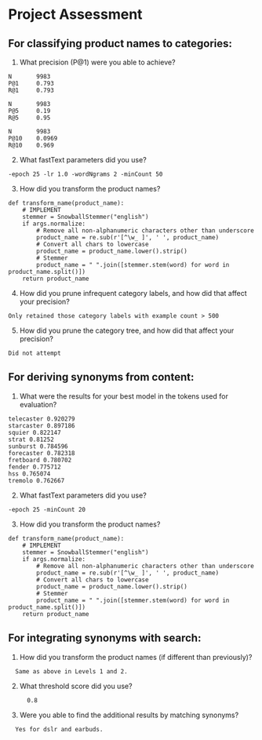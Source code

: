 # Project Assessment

## For classifying product names to categories:

1. What precision (P@1) were you able to achieve?
```
N       9983
P@1     0.793
R@1     0.793

N       9983
P@5     0.19
R@5     0.95   

N       9983
P@10    0.0969
R@10    0.969
```  

2. What fastText parameters did you use?
```
-epoch 25 -lr 1.0 -wordNgrams 2 -minCount 50
```

3. How did you transform the product names?
```
def transform_name(product_name):
    # IMPLEMENT
    stemmer = SnowballStemmer("english")
    if args.normalize:
        # Remove all non-alphanumeric characters other than underscore
        product_name = re.sub(r'[^\w_ ]', ' ', product_name)
        # Convert all chars to lowercase
        product_name = product_name.lower().strip()
        # Stemmer
        product_name = " ".join([stemmer.stem(word) for word in product_name.split()])
    return product_name

```
4. How did you prune infrequent category labels, and how did that affect your precision?

```
Only retained those category labels with example count > 500
```

5. How did you prune the category tree, and how did that affect your precision?

``` 
Did not attempt
```

## For deriving synonyms from content:

1. What were the results for your best model in the tokens used for evaluation?
```
telecaster 0.920279
starcaster 0.897186
squier 0.822147
strat 0.81252
sunburst 0.784596
forecaster 0.782318
fretboard 0.780702
fender 0.775712
hss 0.765074
tremolo 0.762667

```
2. What fastText parameters did you use?
``` 
-epoch 25 -minCount 20 
```

3. How did you transform the product names?

``` 
def transform_name(product_name):
    # IMPLEMENT
    stemmer = SnowballStemmer("english")
    if args.normalize:
        # Remove all non-alphanumeric characters other than underscore
        product_name = re.sub(r'[^\w_ ]', ' ', product_name)
        # Convert all chars to lowercase
        product_name = product_name.lower().strip()
        # Stemmer
        product_name = " ".join([stemmer.stem(word) for word in product_name.split()])
    return product_name
```

## For integrating synonyms with search:

1. How did you transform the product names (if different than previously)?
```
  Same as above in Levels 1 and 2.
```

2. What threshold score did you use?
   ```
     0.8
   ```

3. Were you able to find the additional results by matching synonyms?

```
  Yes for dslr and earbuds.
```
